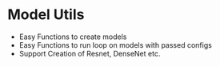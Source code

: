 # Model Utils
- Easy Functions to create models
- Easy Functions to run loop on models with passed configs
- Support Creation of Resnet, DenseNet etc.